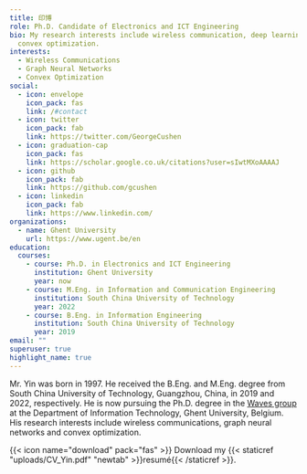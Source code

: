 ```yaml
---
title: 印博
role: Ph.D. Candidate of Electronics and ICT Engineering
bio: My research interests include wireless communication, deep learning and
  convex optimization.
interests:
  - Wireless Communications
  - Graph Neural Networks
  - Convex Optimization
social:
  - icon: envelope
    icon_pack: fas
    link: /#contact
  - icon: twitter
    icon_pack: fab
    link: https://twitter.com/GeorgeCushen
  - icon: graduation-cap
    icon_pack: fas
    link: https://scholar.google.co.uk/citations?user=sIwtMXoAAAAJ
  - icon: github
    icon_pack: fab
    link: https://github.com/gcushen
  - icon: linkedin
    icon_pack: fab
    link: https://www.linkedin.com/
organizations:
  - name: Ghent University
    url: https://www.ugent.be/en
education:
  courses:
    - course: Ph.D. in Electronics and ICT Engineering
      institution: Ghent University
      year: now
    - course: M.Eng. in Information and Communication Engineering
      institution: South China University of Technology
      year: 2022
    - course: B.Eng. in Information Engineering
      institution: South China University of Technology
      year: 2019
email: ""
superuser: true
highlight_name: true
---
```


Mr. Yin was born in 1997. He received the B.Eng. and M.Eng. degree from South China University of Technology, Guangzhou, China, in 2019 and 2022, respectively. He is now pursuing the Ph.D. degree in the [Waves group](https://www.waves.intec.ugent.be/) at the Department of Information Technology, Ghent University, Belgium. His research interests include wireless communications, graph neural networks and convex optimization.

{{< icon name="download" pack="fas" >}} Download my {{< staticref "uploads/CV_Yin.pdf" "newtab" >}}resumé{{< /staticref >}}.
